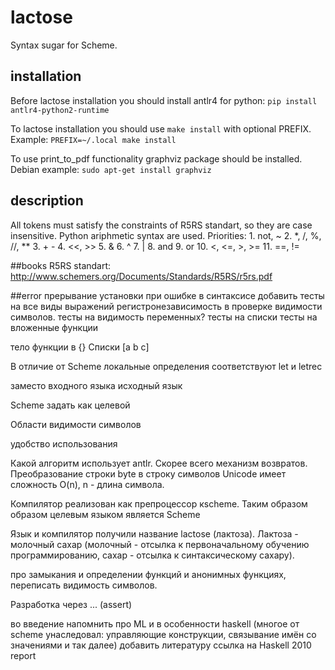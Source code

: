 # lactose
Syntax sugar for Scheme.

## installation
Before lactose installation you should install antlr4 for python:
`pip install antlr4-python2-runtime`

To lactose installation you should use `make install` with optional PREFIX.
Example: `PREFIX=~/.local make install`

To use print_to_pdf functionality graphviz package should be installed.
Debian example: `sudo apt-get install graphviz`

## description
All tokens must satisfy the constraints of R5RS standart, so they are case insensitive.
Python ariphmetic syntax are used. 
Priorities:
    1. not, ~
    2. *, /, %, //, **
    3. + -
    4. <<, >>
    5. &
    6. ^
    7. |
    8. and
    9. or
    10. <, <=, >, >=
    11. ==, !=


##books
R5RS standart: http://www.schemers.org/Documents/Standards/R5RS/r5rs.pdf

##error
прерывание установки при ошибке в синтаксисе
добавить тесты на все виды выражений
регистронезависимость в проверке видимости символов.
тесты на видимость переменных? 
тесты на списки
тесты на вложенные функции

тело функции в {}
Списки [a b c]

В отличие от Scheme локальные определения соответствуют let и letrec

заместо входного языка исходный язык

Scheme задать как целевой

Области видимости символов

удобство использования

Какой алгоритм использует antlr.
Скорее всего механизм возвратов.
Преобразование строки byte в строку символов Unicode имеет сложность O(n), n - длина символа.

Компилятор реализован как препроцессор кscheme. Таким образом образом целевым языком является Scheme

Язык и компилятор получили название lactose (лактоза). Лактоза - молочный сахар (молочный - отсылка к первоначальному обучению программированию, сахар - отсылка к синтаксическому сахару).

про замыкания и определении функций и анонимных функциях, переписать видимость символов.

Разработка через ... (assert)

во введение напомнить про ML и в особенности haskell (многое от scheme унаследовал: управляющие конструкции, связывание имён со значениями и так далее)
добавить литературу ссылка на Haskell 2010 report